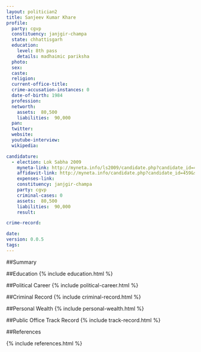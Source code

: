 ```yaml
---
layout: politician2
title: Sanjeev Kumar Khare
profile: 
  party: cgvp
  constituency: janjgir-champa
  state: chhattisgarh
  education: 
    level: 8th pass
    details: madhaimic pariksha
  photo: 
  sex: 
  caste: 
  religion: 
  current-office-title: 
  crime-accusation-instances: 0
  date-of-birth: 1984
  profession: 
  networth: 
    assets:  80,500
    liabilities:  90,000
  pan: 
  twitter: 
  website: 
  youtube-interview: 
  wikipedia: 

candidature: 
  - election: Lok Sabha 2009
    myneta-link: http://myneta.info/ls2009/candidate.php?candidate_id=459
    affidavit-link: http://myneta.info/candidate.php?candidate_id=459&scan=original
    expenses-link: 
    constituency: janjgir-champa 
    party: cgvp
    criminal-cases: 0
    assets:  80,500
    liabilities:  90,000
    result:  

crime-record: 

date: 
version: 0.0.5
tags: 
---
```

##Summary


##Education
{% include education.html %}


##Political Career
{% include political-career.html %}


##Criminal Record
{% include criminal-record.html %}


##Personal Wealth
{% include personal-wealth.html %}


##Public Office Track Record
{% include track-record.html %}


##References


{% include references.html %}